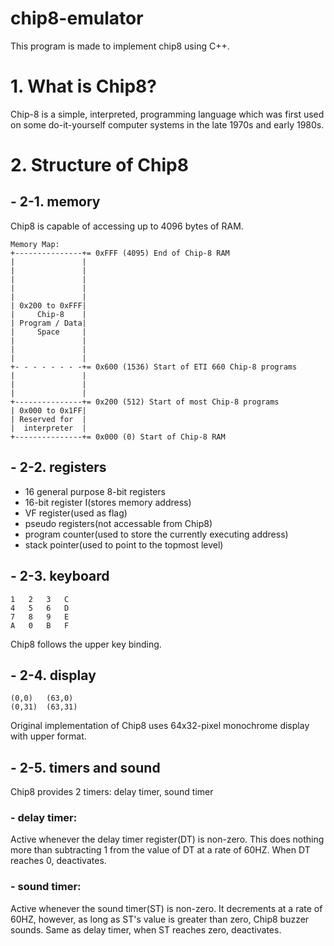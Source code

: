 # chip8-emulator

This program is made to implement chip8 using C++.

# 1. What is Chip8?


Chip-8 is a simple, interpreted, programming language which was first used on some do-it-yourself computer systems in the late 1970s and early 1980s.

# 2. Structure of Chip8

## - 2-1. memory
Chip8 is capable of accessing up to 4096 bytes of RAM.

```text
Memory Map:
+---------------+= 0xFFF (4095) End of Chip-8 RAM
|               |
|               |
|               |
|               |
|               |
| 0x200 to 0xFFF|
|     Chip-8    |
| Program / Data|
|     Space     |
|               |
|               |
|               |
+- - - - - - - -+= 0x600 (1536) Start of ETI 660 Chip-8 programs
|               |
|               |
|               |
+---------------+= 0x200 (512) Start of most Chip-8 programs
| 0x000 to 0x1FF|
| Reserved for  |
|  interpreter  |
+---------------+= 0x000 (0) Start of Chip-8 RAM
```

## - 2-2. registers

- 16 general purpose 8-bit registers
- 16-bit register I(stores memory address)
- VF register(used as flag)
- pseudo registers(not accessable from Chip8)
- program counter(used to store the currently executing address)
- stack pointer(used to point to the topmost level)


## - 2-3. keyboard

```text
1	2	3	C
4	5	6	D
7	8	9	E
A	0	B	F
```
Chip8 follows the upper key binding.

## - 2-4. display

```text
(0,0)	(63,0)
(0,31)	(63,31)
```
Original implementation of Chip8 uses 64x32-pixel monochrome display with upper format.

## - 2-5. timers and sound

Chip8 provides 2 timers: delay timer, sound timer

### - delay timer: 
Active whenever the delay timer register(DT) is non-zero. This does nothing more than subtracting 1 from the value of DT at a rate of 60HZ. When DT reaches 0, deactivates.
### - sound timer: 
Active whenever the sound timer(ST) is non-zero. It decrements at a rate of 60HZ, 
however, as long as ST's value is greater than zero, Chip8 buzzer sounds. Same as delay timer, when ST reaches zero, deactivates.